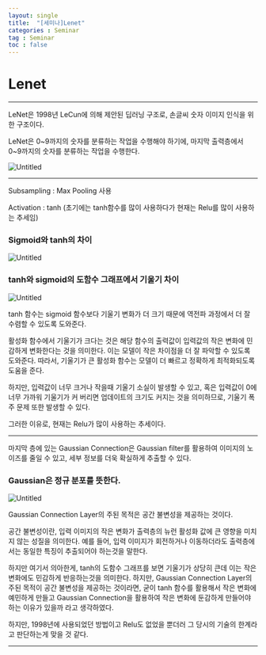 ```yaml
---
layout: single
title:  "[세미나]Lenet"
categories : Seminar
tag : Seminar
toc : false
---
```



# Lenet

---

LeNet은 1998년 LeCun에 의해 제안된 딥러닝 구조로, 손글씨 숫자 이미지 인식을 위한 구조이다.

LeNet은 0~9까지의 숫자를 분류하는 작업을 수행해야 하기에, 마지막 출력층에서 0~9까지의 숫자를 분류하는 작업을 수행한다.

![Untitled](../../images/2023-03-08-Lenet/Untitled.png)

---

Subsampling : Max Pooling 사용

Activation : tanh (초기에는 tanh함수를 많이 사용하다가 현재는 Relu를 많이 사용하는 추세임)

### Sigmoid와 tanh의 차이

![Untitled](../../images/2023-03-08-Lenet/Untitled1.png)

### tanh와 sigmoid의 도함수 그래프에서 기울기 차이

![Untitled](../../images/2023-03-08-Lenet/Untitled2.png)

tanh 함수는 sigmoid 함수보다 기울기 변화가 더 크기 때문에 역전파 과정에서 더 잘 수렴할 수 있도록 도와준다.

활성화 함수에서 기울기가 크다는 것은 해당 함수의 출력값이 입력값의 작은 변화에 민감하게 변화한다는 것을 의미한다. 이는 모델이 작은 차이점을 더 잘 파악할 수 있도록 도와준다. 따라서, 기울기가 큰 활성화 함수는 모델이 더 빠르고 정확하게 최적화되도록 도움을 준다.

하지만, 입력값이 너무 크거나 작을때 기울기 소실이 발생할 수 있고, 혹은 입력값이 0에 너무 가까워 기울기가 커 버리면 업데이트의 크기도 커지는 것을 의미하므로, 기울기 폭주 문제 또한 발생할 수 있다.

그러한 이유로, 현재는 Relu가 많이 사용하는 추세이다.

---

마지막 층에 있는 Gaussian Connection은 Gaussian filter를 활용하여 이미지의 노이즈를 줄일 수 있고, 세부 정보를 더욱 확실하게 추출할 수 있다.

### Gaussian은 정규 분포를 뜻한다.

![Untitled](../../images/2023-03-08-Lenet/Untitled3.png)

Gaussian Connection Layer의 주된 목적은 공간 불변성을 제공하는 것이다.

공간 불변성이란, 입력 이미지의 작은 변화가 출력층의 뉴런 활성화 값에 큰 영향을 미치지 않는 성질을 의미한다. 예를 들어, 입력 이미지가 회전하거나 이동하더라도 출력층에서는 동일한 특징이 추출되어야 하는것을 말한다.

하지만 여기서 의아한게, tanh의 도함수 그래프를 보면 기울기가 상당히 큰데 이는 작은 변화에도 민감하게 반응하는것을 의미한다. 하지만, Gaussian Connection Layer의 주된 목적이 공간 불변성을 제공하는 것이라면, 굳이 tanh 함수를 활용해서 작은 변화에 예민하게 만들고 Gaussian Connection을 활용하여 작은 변화에 둔감하게 만들어야 하는 이유가 있을까 라고 생각하였다.

하지만, 1998년에 사용되었던 방법이고 Relu도 없었을 뿐더러 그 당시의 기술의 한계라고 판단하는게 맞을 것 같다.

---